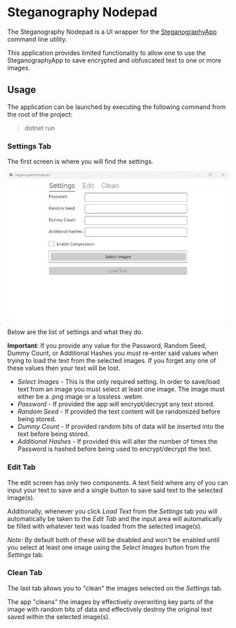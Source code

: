 # Steganography Nodepad
The Steganography Nodepad is a UI wrapper for the [SteganographyApp](https://github.com/AndrewEC/SteganographyApp) command line utility.

This application provides limited functionality to allow one to use the SteganographyApp to save encrypted and obfuscated text to one
or more images.

## Usage

The application can be launched by executing the following command from the root of the project:
> dotnet run

### Settings Tab
The first screen is where you will find the settings.

![Steganography Nodepad - Settings](images/settings.png)

Below are the list of settings and what they do.

**Important**: If you provide any value for the Password, Random Seed, Dummy Count, or Additional Hashes you *must* re-enter said values when trying to load the text from the selected images. If you forget any one of these values then your text will be lost.

* *Select Images* - This is the only required setting. In order to save/load text from an image you must select at least one image. The image must either be a .png image or a lossless .webm.
* *Password* - If provided the app will encrypt/decrypt any text stored.
* *Random Seed* - If provided the text content will be randomized before being stored.
* *Dummy Count* - If provided random bits of data will be inserted into the text before being stored.
* *Additional Hashes* - If provided this will alter the number of times the Password is hashed before being used to encrypt/decrypt the text.

### Edit Tab
The edit screen has only two components. A text field where any of you can input your text to save and a single button to save said text to the selected image(s).

Additionally, whenever you click *Load Text* from the *Settings* tab you will automatically be taken to the *Edit Tab* and the input area will automatically be filled with whatever text was loaded from the selected image(s).

*Note*: By default both of these will be disabled and won't be enabled until you select at least one image using the *Select Images* button from the *Settings* tab.

### Clean Tab
The last tab allows you to "clean" the images selected on the *Settings* tab.

The app "cleans" the images by effectively overwriting key parts of the image with random bits of data and effectively destroy the original text saved within the selected image(s).
